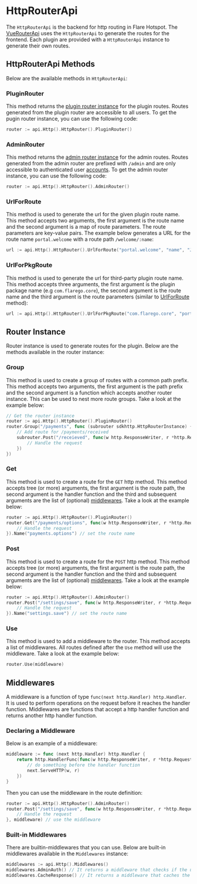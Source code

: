 # HttpRouterApi

The `HttpRouterApi` is the backend for http routing in Flare Hotspot. The [VueRouterApi](./vue-router-api.md) uses the `HttpRouterApi` to generate the routes for the frontend. Each plugin are provided with a `HttpRouterApi` instance to generate their own routes.

## HttpRouterApi Methods

Below are the available methods in `HttpRouterApi`:

### PluginRouter

This method returns the [plugin router instance](#router-instance) for the plugin routes. Routes generated from the plugin router are accessible to all users. To get the pugin router instance, you can use the following code:

```go
router := api.Http().HttpRouter().PluginRouter()
```

### AdminRouter

This method returns the [admin router instance](#router-instance) for the admin routes. Routes generated from the admin router are prefixed with `/admin` and are only accessible to authenticated user [accounts](./accounts-api.md#account-instance). To get the admin router instance, you can use the following code:

```go
router := api.Http().HttpRouter().AdminRouter()
```

### UrlForRoute

This method is used to generate the url for the given plugin route name. This method accepts two arguments, the first argument is the route name and the second argument is a map of route parameters. The route parameters are key-value pairs. The example below generates a URL for the route name `portal.welcome` with a route path `/welcome/:name`:

```go
url := api.Http().HttpRouter().UrlForRoute("portal.welcome", "name", "John")
```

### UrlForPkgRoute

This method is used to generate the url for third-party plugin route name. This method accepts three arguments, the first argument is the plugin package name (e.g `com.flarego.core`), the second argument is the route name and the third argument is the route parameters (similar to [UrlForRoute](#urlforroute) method):

```go
url := api.Http().HttpRouter().UrlForPkgRoute("com.flarego.core", "portal.welcome", "name", "John")
```

## Router Instance

Router instance is used to generate routes for the plugin. Below are the methods available in the router instance:

### Group

This method is used to create a group of routes with a common path prefix. This method accepts two arguments,
the first argument is the path prefix and the second argument is a function which accepts another router instance.
This can be used to nest more route groups. Take a look at the example below:

```go
// Get the router instance
router := api.Http().HttpRouter().PluginRouter()
router.Group("/payments", func (subrouter sdkhttp.HttpRouterInstance) {
    // Add route for /payments/received
    subrouter.Post("/receieved", func(w http.ResponseWriter, r *http.Request) {
        // Handle the request
    })
})
```

### Get

This method is used to create a route for the `GET` http method. This method accepts tree (or more) arguments, the first argument is the route path, the second argument is the handler function and the third and subsequent arguments are the list of (optional) [middlewares](#middlewares). Take a look at the example below:

```go
router := api.Http().HttpRouter().PluginRouter()
router.Get("/payments/options", func(w http.ResponseWriter, r *http.Request) {
    // Handle the request
}).Name("payments.options") // set the route name
```

### Post

This method is used to create a route for the `POST` http method. This method accepts tree (or more) arguments, the first argument is the route path, the second argument is the handler function and the third and subsequent arguments are the list of (optional) [middlewares](#middlewares). Take a look at the example below:

```go
router := api.Http().HttpRouter().AdminRouter()
router.Post("/settings/save", func(w http.ResponseWriter, r *http.Request) {
    // Handle the request
}).Name("settings.save") // set the route name
```

### Use

This method is used to add a middleware to the router. This method accepts a list of middlewares.
All routes defined after the `Use` method will use the middleware.
Take a look at the example below:
```go
router.Use(middleware)
```

## Middlewares

A middleware is a function of type `func(next http.Handler) http.Handler`. It is used to perform operations on the request before it reaches the handler function. Middlewares are functions that accept a http handler function and returns another http handler function.

### Declaring a Middleware
Below is an example of a middleware:

```go
middleware := func (next http.Handler) http.Handler {
    return http.HandlerFunc(func(w http.ResponseWriter, r *http.Request) {
        // do something before the handler function
        next.ServeHTTP(w, r)
    })
}
```

Then you can use the middleware in the route definition:

```go
router := api.Http().HttpRouter().AdminRouter()
router.Post("/settings/save", func(w http.ResponseWriter, r *http.Request) {
    // Handle the request
}, middleware) // use the middleware
```

### Built-in Middlewares

There are builtin-middlewares that you can use.
Below are built-in middlewares available in the `Middlewares` instance:

```go
middlewares := api.Http().Middlewares()
middlewares.AdminAuth() // It returns a middleware that checks if the user is authenticated.
middlewares.CacheResponse() // It returns a middleware that caches the response.
```


